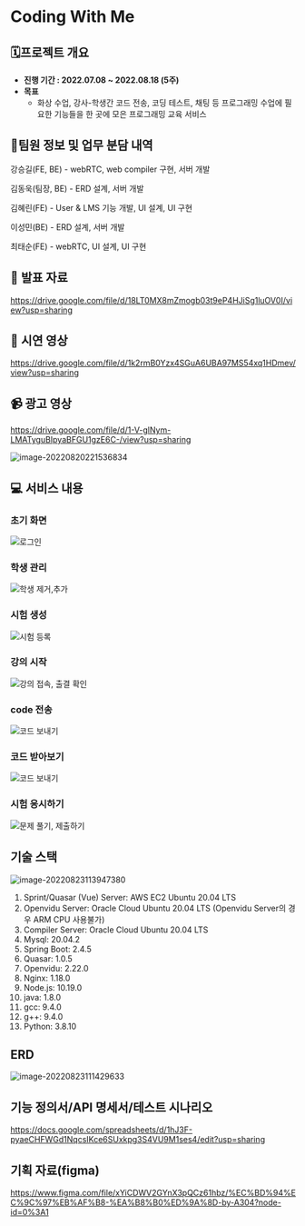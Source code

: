 # Coding With Me

## 🗓️프로젝트 개요

- **진행 기간 : 2022.07.08 ~ 2022.08.18 (5주)**
- **목표**
  - 화상 수업, 강사-학생간 코드 전송, 코딩 테스트, 채팅 등 프로그래밍 수업에 필요한 기능들을 한 곳에 모은 프로그래밍 교육 서비스



## 👯팀원 정보 및 업무 분담 내역

강승길(FE, BE) - webRTC, web compiler 구현, 서버 개발

김동욱(팀장, BE) - ERD 설계, 서버 개발

김혜린(FE) - User & LMS 기능 개발, UI 설계, UI 구현

이성민(BE) - ERD 설계, 서버 개발

최태순(FE) - webRTC, UI 설계, UI 구현



## :paperclip: 발표 자료

https://drive.google.com/file/d/18LT0MX8mZmogb03t9eP4HJiSg1luOV0I/view?usp=sharing



## :information_desk_person: 시연 영상

https://drive.google.com/file/d/1k2rmB0Yzx4SGuA6UBA97MS54xq1HDmev/view?usp=sharing



## :video_camera: 광고 영상

https://drive.google.com/file/d/1-V-glNym-LMATyguBIpyaBFGU1gzE6C-/view?usp=sharing

![image-20220820221536834](README.assets/image-20220820221536834.png)



## :computer: 서비스 내용

### 초기 화면

![로그인](README.assets/%EB%A1%9C%EA%B7%B8%EC%9D%B8.gif)



### 학생 관리

![학생 제거,추가](README.assets/%ED%95%99%EC%83%9D%20%EC%A0%9C%EA%B1%B0,%EC%B6%94%EA%B0%80.gif)



### 시험 생성

![시험 등록](README.assets/%EC%8B%9C%ED%97%98%20%EB%93%B1%EB%A1%9D.gif)



### 강의 시작

![강의 접속, 출결 확인](README.assets/%EA%B0%95%EC%9D%98%20%EC%A0%91%EC%86%8D,%20%EC%B6%9C%EA%B2%B0%20%ED%99%95%EC%9D%B8.gif)



### code 전송

![코드 보내기](README.assets/%EC%BD%94%EB%93%9C%20%EB%B3%B4%EB%82%B4%EA%B8%B0.gif)



### 코드 받아보기

![코드 보내기](README.assets/%EC%BD%94%EB%93%9C%20%EB%B3%B4%EB%82%B4%EA%B8%B0-16612210305399.gif)



### 시험 응시하기

![문제 풀기, 제출하기](README.assets/%EB%AC%B8%EC%A0%9C%20%ED%92%80%EA%B8%B0,%20%EC%A0%9C%EC%B6%9C%ED%95%98%EA%B8%B0.gif)



## 기술 스택

![image-20220823113947380](README.assets/image-20220823113947380.png)

1. Sprint/Quasar (Vue) Server: AWS EC2 Ubuntu 20.04 LTS
2. Openvidu Server: Oracle Cloud Ubuntu 20.04 LTS (Openvidu Server의 경우 ARM CPU 사용불가)
3. Compiler Server: Oracle Cloud Ubuntu 20.04 LTS
4. Mysql: 20.04.2
5. Spring Boot: 2.4.5
6. Quasar: 1.0.5
7. Openvidu: 2.22.0
8. Nginx: 1.18.0
9. Node.js: 10.19.0
10. java: 1.8.0
11. gcc: 9.4.0
12. g++: 9.4.0
13. Python: 3.8.10



## ERD

![image-20220823111429633](README.assets/image-20220823111429633.png)



## 기능 정의서/API 명세서/테스트 시나리오

https://docs.google.com/spreadsheets/d/1hJ3F-pyaeCHFWGd1NqcsIKce6SUxkpg3S4VU9M1ses4/edit?usp=sharing



## 기획 자료(figma)

https://www.figma.com/file/xYiCDWV2GYnX3pQCz61hbz/%EC%BD%94%EC%9C%97%EB%AF%B8-%EA%B8%B0%ED%9A%8D-by-A304?node-id=0%3A1
